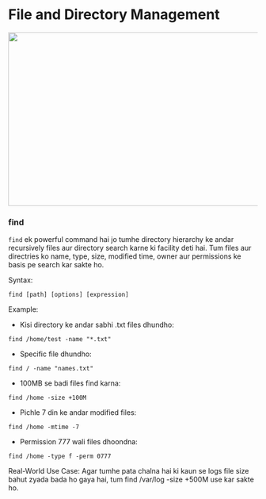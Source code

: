 # File and Directory Management

<img src="https://drive.google.com/uc?export=view&id=196Xhm9YxKAbjysYLWgbdxMy-J5jVXO68" width="650" height="350">

<br>

### find

```find``` ek powerful command hai jo tumhe directory hierarchy ke andar recursively files aur directory search karne ki facility deti hai. Tum files aur directries ko name, type, size, modified time, owner aur permissions ke basis pe search kar sakte ho.

Syntax:
```
find [path] [options] [expression]
```

Example:
- Kisi directory ke andar sabhi .txt files dhundho:
```
find /home/test -name "*.txt"
```

- Specific file dhundho:
```
find / -name "names.txt"
```

- 100MB se badi files find karna:
```
find /home -size +100M
```

- Pichle 7 din ke andar modified files:
```
find /home -mtime -7
```

- Permission 777 wali files dhoondna:
```
find /home -type f -perm 0777
```

Real-World Use Case: Agar tumhe pata chalna hai ki kaun se logs file size bahut zyada bada ho gaya hai, tum find /var/log -size +500M use kar sakte ho.
